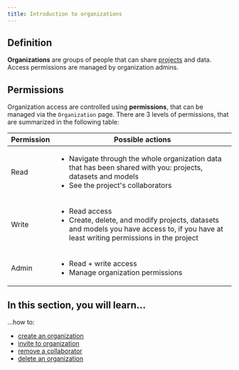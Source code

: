 ```yaml
---
title: Introduction to organizations
---
```


## Definition

**Organizations** are groups of people that can share [projects](../projects/introduction) and data. Access permissions are managed by organization admins.

## Permissions

Organization access are controlled using **permissions**, that can be managed via the `Organization` page. There are
3 levels of permissions, that are summarized in the following table:

| Permission | Possible actions                                                                                                                                                           |
| ---------- | -------------------------------------------------------------------------------------------------------------------------------------------------------------------------- |
| Read       | <ul><li>Navigate through the whole organization data that has been shared with you: projects, datasets and models</li> <li>See the project's collaborators</li></ul>       |
| Write      | <ul><li>Read access</li><li>Create, delete, and modify projects, datasets and models you have access to, if you have at least writing permissions in the project</li></ul> |
| Admin      | <ul><li>Read + write access</li><li>Manage organization permissions</li></ul>                                                                                              |

## In this section, you will learn...

...how to:

- [create an organization](create-an-organization)
- [invite to organization](invite-to-organization)
- [remove a collaborator](remove-a-collaborator)
- [delete an organization](delete-an-organization)
